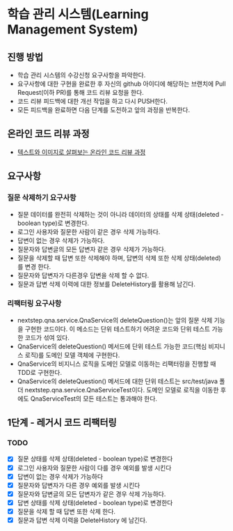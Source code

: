 # 학습 관리 시스템(Learning Management System)
## 진행 방법
* 학습 관리 시스템의 수강신청 요구사항을 파악한다.
* 요구사항에 대한 구현을 완료한 후 자신의 github 아이디에 해당하는 브랜치에 Pull Request(이하 PR)를 통해 코드 리뷰 요청을 한다.
* 코드 리뷰 피드백에 대한 개선 작업을 하고 다시 PUSH한다.
* 모든 피드백을 완료하면 다음 단계를 도전하고 앞의 과정을 반복한다.

## 온라인 코드 리뷰 과정
* [텍스트와 이미지로 살펴보는 온라인 코드 리뷰 과정](https://github.com/next-step/nextstep-docs/tree/master/codereview)

## 요구사항
### 질문 삭제하기 요구사항
- 질문 데이터를 완전히 삭제하는 것이 아니라 데이터의 상태를 삭제 상태(deleted - boolean type)로 변경한다. 
- 로그인 사용자와 질문한 사람이 같은 경우 삭제 가능하다. 
- 답변이 없는 경우 삭제가 가능하다. 
- 질문자와 답변글의 모든 답변자 같은 경우 삭제가 가능하다. 
- 질문을 삭제할 때 답변 또한 삭제해야 하며, 답변의 삭제 또한 삭제 상태(deleted)를 변경 한다. 
- 질문자와 답변자가 다른경우 답변을 삭제 할 수 없다. 
- 질문과 답변 삭제 이력에 대한 정보를 DeleteHistory를 활용해 남긴다.

### 리팩터링 요구사항 
- nextstep.qna.service.QnaService의 deleteQuestion()는 앞의 질문 삭제 기능을 구현한 코드이다. 이 메소드는 단위 테스트하기 어려운 코드와 단위 테스트 가능한 코드가 섞여 있다.
- QnaService의 deleteQuestion() 메서드에 단위 테스트 가능한 코드(핵심 비지니스 로직)를 도메인 모델 객체에 구현한다.
- QnaService의 비지니스 로직을 도메인 모델로 이동하는 리팩터링을 진행할 때 TDD로 구현한다.
- QnaService의 deleteQuestion() 메서드에 대한 단위 테스트는 src/test/java 폴더 nextstep.qna.service.QnaServiceTest이다. 도메인 모델로 로직을 이동한 후에도 QnaServiceTest의 모든 테스트는 통과해야 한다.

## 1단계 - 레거시 코드 리팩터링

### TODO
- [x] 질문 상태를 삭제 상태(deleted - boolean type)로 변경한다
- [x] 로그인 사용자와 질문한 사람이 다를 경우 예외를 발생 시킨다
- [x] 답변이 없는 경우 삭제가 가능하다
- [x] 질문자와 답변자가 다른 경우 예외를 발생 시킨다
- [x] 질문자와 답변글의 모든 답변자가 같은 경우 삭제 가능하다.
- [x] 답변 상태를 삭제 상태(deleted - boolean type)로 변경한다
- [x] 질문을 삭제 할 때 답변 또한 삭제 한다.
- [x] 질문과 답변 삭제 이력을 DeleteHistory 에 남긴다.